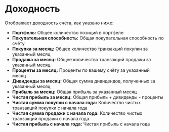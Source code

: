 # **Доходность**

Отображает доходность счёта, как указано ниже:
- **Портфель:** Общее количество позиций в портфеле
- **Покупательная способность:** Общая покупательная способность по счёту
- **Покупка за месяц:** Общее количество транзакций покупки за указанный месяц
- **Продажа за месяц:** Общее количество транзакций продажи за указанный месяц
- **Проценты за месяц:** Проценты по вашему счёту за указанный месяц
- **Дивиденды за месяц:** Общая сумма дивидендов, полученных за указанный месяц
- **Прибыль за месяц:** Общая прибыль за указанный месяц
- **Чистая прибыль за месяц:** Общая прибыль + дивиденды - проценты
- **Чистая сумма покупки с начала года:** Количество чистых транзакций покупки с начала года
- **Чистая сумма продажи с начала года:** Количество чистых транзакций продажи с начала года
- **Чистая прибыль с начала года:** Чистая прибыль с начала года
